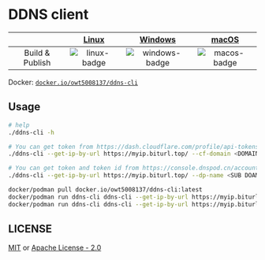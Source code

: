 # DDNS client

|                           |   [Linux][linux-link]   |     [Windows][windows-link]      |     [macOS][macos-link]    |
|:-------------------------:|:-----------------------:|:--------------------------------:|:--------------------------:|
| Build & Publish           | ![linux-badge]          | ![windows-badge]                 | ![macos-badge]             |

[linux-badge]: https://github.com/owent/ddns-cli/workflows/Build%20On%20Linux/badge.svg "Linux build status"
[linux-link]:  https://github.com/owent/ddns-cli/actions?query=workflow%3A%22Build+On+Linux%22 "Linux build status"
[windows-badge]: https://github.com/owent/ddns-cli/workflows/Build%20On%20Windows/badge.svg "Windows build status"
[windows-link]:  https://github.com/owent/ddns-cli/actions?query=workflow%3A%22Build+On+Windows%22 "Windows build status"
[macos-badge]: https://github.com/owent/ddns-cli/workflows/Build%20On%20macOS/badge.svg "macOS build status"
[macos-link]:  https://github.com/owent/ddns-cli/actions?query=workflow%3A%22Build+On+macOS%22 "macOS build status"

Docker: [```docker.io/owt5008137/ddns-cli```][4]

## Usage

```bash
# help
./ddns-cli -h

# You can get token from https://dash.cloudflare.com/profile/api-tokens and zone id from your domian zone page
./ddns-cli --get-ip-by-url https://myip.biturl.top/ --cf-domain <DOMAIN> --cf-token <Cloudflare TOKEN> --cf-zone-id <Cloudflare ZoneID>

# You can get token and token id from https://console.dnspod.cn/account/token
./ddns-cli --get-ip-by-url https://myip.biturl.top/ --dp-name <SUB DOAMIN NAME> --dp-domain <BASE DOMAIN NAME> --dp-token <Dnspod TOKEN> --dp-token-id <Dnspod token id>
```


```bash
docker/podman pull docker.io/owt5008137/ddns-cli:latest
docker/podman run ddns-cli ddns-cli --get-ip-by-url https://myip.biturl.top/ --cf-domain <DOMAIN> --cf-token <Cloudflare TOKEN> --cf-zone-id <Cloudflare ZoneID>
docker/podman run ddns-cli ddns-cli --get-ip-by-url https://myip.biturl.top/ --dp-name <SUB DOAMIN NAME> --dp-domain <BASE DOMAIN NAME> --dp-token <Dnspod TOKEN> --dp-token-id <Dnspod token id>
```

## LICENSE

[MIT](LICENSE-MIT) or [Apache License - 2.0](LICENSE)

[1]: https://crates.io/crates/handlebars
[2]: https://docs.rs/regex/
[3]: https://github.com/Microsoft/vcpkg
[4]: https://hub.docker.com/r/owt5008137/ddns-cli
